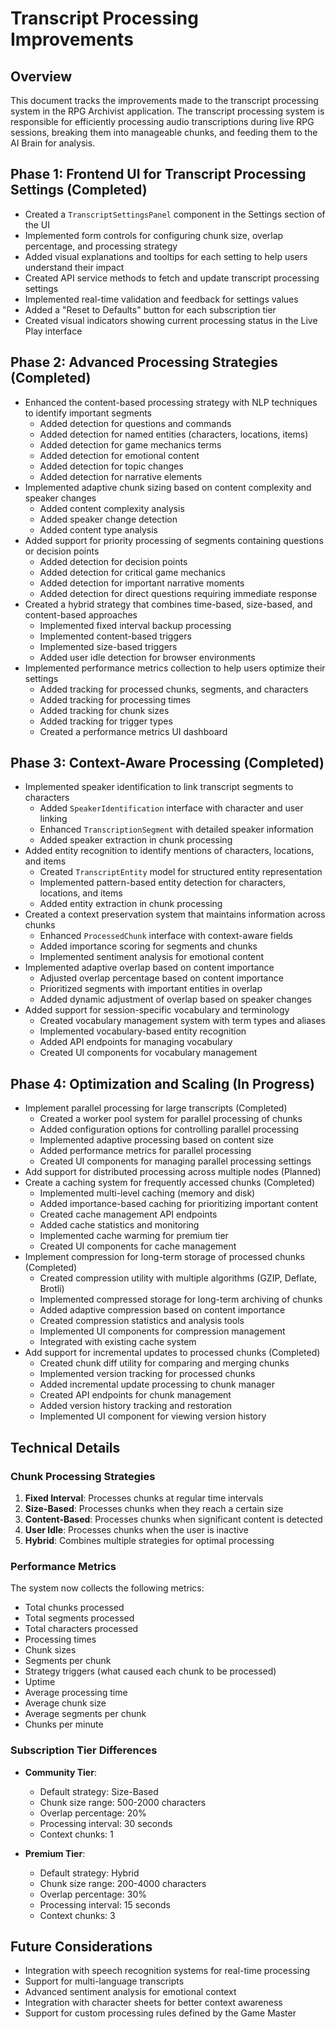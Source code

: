 # Transcript Processing Improvements

## Overview
This document tracks the improvements made to the transcript processing system in the RPG Archivist application. The transcript processing system is responsible for efficiently processing audio transcriptions during live RPG sessions, breaking them into manageable chunks, and feeding them to the AI Brain for analysis.

## Phase 1: Frontend UI for Transcript Processing Settings (Completed)
- Created a `TranscriptSettingsPanel` component in the Settings section of the UI
- Implemented form controls for configuring chunk size, overlap percentage, and processing strategy
- Added visual explanations and tooltips for each setting to help users understand their impact
- Created API service methods to fetch and update transcript processing settings
- Implemented real-time validation and feedback for settings values
- Added a "Reset to Defaults" button for each subscription tier
- Created visual indicators showing current processing status in the Live Play interface

## Phase 2: Advanced Processing Strategies (Completed)
- Enhanced the content-based processing strategy with NLP techniques to identify important segments
  - Added detection for questions and commands
  - Added detection for named entities (characters, locations, items)
  - Added detection for game mechanics terms
  - Added detection for emotional content
  - Added detection for topic changes
  - Added detection for narrative elements
- Implemented adaptive chunk sizing based on content complexity and speaker changes
  - Added content complexity analysis
  - Added speaker change detection
  - Added content type analysis
- Added support for priority processing of segments containing questions or decision points
  - Added detection for decision points
  - Added detection for critical game mechanics
  - Added detection for important narrative moments
  - Added detection for direct questions requiring immediate response
- Created a hybrid strategy that combines time-based, size-based, and content-based approaches
  - Implemented fixed interval backup processing
  - Implemented content-based triggers
  - Implemented size-based triggers
  - Added user idle detection for browser environments
- Implemented performance metrics collection to help users optimize their settings
  - Added tracking for processed chunks, segments, and characters
  - Added tracking for processing times
  - Added tracking for chunk sizes
  - Added tracking for trigger types
  - Created a performance metrics UI dashboard

## Phase 3: Context-Aware Processing (Completed)
- Implemented speaker identification to link transcript segments to characters
  - Added `SpeakerIdentification` interface with character and user linking
  - Enhanced `TranscriptionSegment` with detailed speaker information
  - Added speaker extraction in chunk processing
- Added entity recognition to identify mentions of characters, locations, and items
  - Created `TranscriptEntity` model for structured entity representation
  - Implemented pattern-based entity detection for characters, locations, and items
  - Added entity extraction in chunk processing
- Created a context preservation system that maintains information across chunks
  - Enhanced `ProcessedChunk` interface with context-aware fields
  - Added importance scoring for segments and chunks
  - Implemented sentiment analysis for emotional content
- Implemented adaptive overlap based on content importance
  - Adjusted overlap percentage based on content importance
  - Prioritized segments with important entities in overlap
  - Added dynamic adjustment of overlap based on speaker changes
- Added support for session-specific vocabulary and terminology
  - Created vocabulary management system with term types and aliases
  - Implemented vocabulary-based entity recognition
  - Added API endpoints for managing vocabulary
  - Created UI components for vocabulary management

## Phase 4: Optimization and Scaling (In Progress)
- Implement parallel processing for large transcripts (Completed)
  - Created a worker pool system for parallel processing of chunks
  - Added configuration options for controlling parallel processing
  - Implemented adaptive processing based on content size
  - Added performance metrics for parallel processing
  - Created UI components for managing parallel processing settings
- Add support for distributed processing across multiple nodes (Planned)
- Create a caching system for frequently accessed chunks (Completed)
  - Implemented multi-level caching (memory and disk)
  - Added importance-based caching for prioritizing important content
  - Created cache management API endpoints
  - Added cache statistics and monitoring
  - Implemented cache warming for premium tier
  - Created UI components for cache management
- Implement compression for long-term storage of processed chunks (Completed)
  - Created compression utility with multiple algorithms (GZIP, Deflate, Brotli)
  - Implemented compressed storage for long-term archiving of chunks
  - Added adaptive compression based on content importance
  - Created compression statistics and analysis tools
  - Implemented UI components for compression management
  - Integrated with existing cache system
- Add support for incremental updates to processed chunks (Completed)
  - Created chunk diff utility for comparing and merging chunks
  - Implemented version tracking for processed chunks
  - Added incremental update processing to chunk manager
  - Created API endpoints for chunk management
  - Added version history tracking and restoration
  - Implemented UI component for viewing version history

## Technical Details

### Chunk Processing Strategies
1. **Fixed Interval**: Processes chunks at regular time intervals
2. **Size-Based**: Processes chunks when they reach a certain size
3. **Content-Based**: Processes chunks when significant content is detected
4. **User Idle**: Processes chunks when the user is inactive
5. **Hybrid**: Combines multiple strategies for optimal processing

### Performance Metrics
The system now collects the following metrics:
- Total chunks processed
- Total segments processed
- Total characters processed
- Processing times
- Chunk sizes
- Segments per chunk
- Strategy triggers (what caused each chunk to be processed)
- Uptime
- Average processing time
- Average chunk size
- Average segments per chunk
- Chunks per minute

### Subscription Tier Differences
- **Community Tier**:
  - Default strategy: Size-Based
  - Chunk size range: 500-2000 characters
  - Overlap percentage: 20%
  - Processing interval: 30 seconds
  - Context chunks: 1

- **Premium Tier**:
  - Default strategy: Hybrid
  - Chunk size range: 200-4000 characters
  - Overlap percentage: 30%
  - Processing interval: 15 seconds
  - Context chunks: 3

## Future Considerations
- Integration with speech recognition systems for real-time processing
- Support for multi-language transcripts
- Advanced sentiment analysis for emotional context
- Integration with character sheets for better context awareness
- Support for custom processing rules defined by the Game Master
